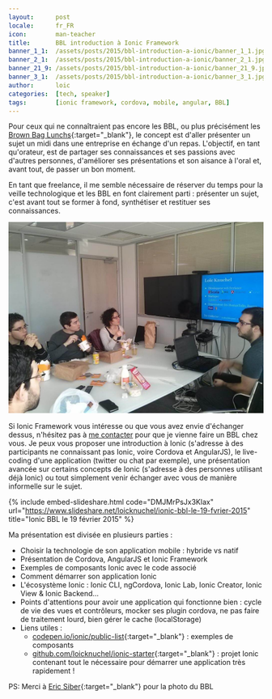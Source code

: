 ```yaml
---
layout:      post
locale:      fr_FR
icon:        man-teacher
title:       BBL introduction à Ionic Framework
banner_1_1:  /assets/posts/2015/bbl-introduction-a-ionic/banner_1_1.jpg
banner_2_1:  /assets/posts/2015/bbl-introduction-a-ionic/banner_2_1.jpg
banner_21_9: /assets/posts/2015/bbl-introduction-a-ionic/banner_21_9.jpg
banner_3_1:  /assets/posts/2015/bbl-introduction-a-ionic/banner_3_1.jpg
author:      loic
categories:  [tech, speaker]
tags:        [ionic framework, cordova, mobile, angular, BBL]
---
```


Pour ceux qui ne connaîtraient pas encore les BBL, ou plus précisément les [Brown Bag Lunchs](http://www.brownbaglunch.fr/){:target="_blank"},
le concept est d'aller présenter un sujet un midi dans une entreprise en échange d'un repas.
L'objectif, en tant qu'orateur, est de partager ses connaissances et ses passions avec d'autres personnes,
d'améliorer ses présentations et son aisance à l'oral et, avant tout, de passer un bon moment.

En tant que freelance, il me semble nécessaire de réserver du temps pour la veille technologique et les BBL en font 
clairement parti : présenter un sujet, c'est avant tout se former à fond, synthétiser et restituer ses connaissances.

![BBL Ionic](/assets/posts/2015/bbl-introduction-a-ionic/bbl-ionic.jpg)

Si Ionic Framework vous intéresse ou que vous avez envie d'échanger dessus, n'hésitez pas à [me contacter](#contact) pour que je vienne faire un BBL chez vous.
Je peux vous proposer une introduction à Ionic (s'adresse à des participants ne connaissant pas Ionic, voire Cordova et AngularJS),
le live-coding d'une application (twitter ou chat par exemple), une présentation avancée sur certains concepts de Ionic
(s'adresse à des personnes utilisant déjà Ionic) ou tout simplement venir échanger avec vous de manière informelle sur le sujet.

{% include embed-slideshare.html code="DMJMrPsJx3Klax" url="https://www.slideshare.net/loicknuchel/ionic-bbl-le-19-fvrier-2015" title="Ionic BBL le 19 février 2015" %}

Ma présentation est divisée en plusieurs parties :

- Choisir la technologie de son application mobile : hybride vs natif
- Présentation de Cordova, AngularJS et Ionic Framework
- Exemples de composants Ionic avec le code associé
- Comment démarrer son application Ionic
- L'écosystème Ionic : Ionic CLI, ngCordova, Ionic Lab, Ionic Creator, Ionic View & Ionic Backend...
- Points d'attentions pour avoir une application qui fonctionne bien : cycle de vie des vues et contrôleurs, mocker ses plugin cordova, ne pas faire de traitement lourd, bien gérer le cache (localStorage)
- Liens utiles :
    - [codepen.io/ionic/public-list](http://codepen.io/ionic/public-list){:target="_blank"} : exemples de composants
    - [github.com/loicknuchel/ionic-starter](https://github.com/loicknuchel/ionic-starter){:target="_blank"} : projet Ionic contenant tout le nécessaire pour démarrer une application très rapidement !

PS: Merci à [Eric Siber](https://twitter.com/esiber){:target="_blank"} pour la photo du BBL <i class="emoji smile"></i>
